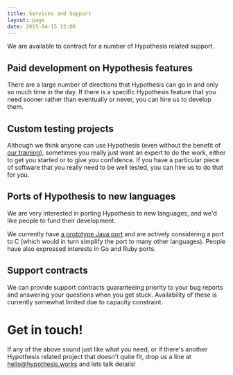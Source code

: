 ```yaml
---
title: Services and Support
layout: page
date: 2015-04-15 12:00
---
```


We are available to contract for a number of Hypothesis related support. 

## Paid development on Hypothesis features

There are a large number of directions that Hypothesis can go in and only so much time in the day. If there
is a specific Hypothesis feature that you need sooner rather than eventually or never, you can hire us to
develop them.

## Custom testing projects

Although we think anyone can use Hypothesis (even without the benefit of [our training](/training/)), sometimes
you really just want an expert to do the work, either to get you started or to give you confidence. If you have
a particular piece of software that you really need to be well tested, you can hire us to do that for you.

## Ports of Hypothesis to new languages

We are very interested in porting Hypothesis to new languages, and we'd like people to fund their development.

We currently have [a prototype Java port](https://github.com/DRMacIver/hypothesis4j) and are actively considering
a port to C (which would in turn simplify the port to many other languages). People have also expressed
interests in Go and Ruby ports.

## Support contracts

We can provide support contracts guaranteeing priority to your bug reports and answering your questions when
you get stuck. Availability of these is currently somewhat limited due to capacity constraint.

# Get in touch!

If any of the above sound just like what you need, or if there's another Hypothesis related project that doesn't
quite fit, drop us a line at [hello@hypothesis.works](mailto:hello@hypothesis.works) and lets talk
details!
